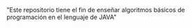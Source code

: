 "Este repositorio tiene el fin de enseñar algoritmos básicos de programación en el lenguaje de JAVA" 
